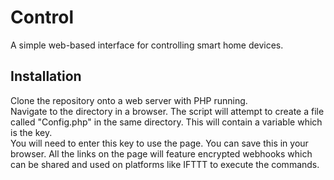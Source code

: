 # Control
A simple web-based interface for controlling smart home devices.

## Installation
Clone the repository onto a web server with PHP running.  
Navigate to the directory in a browser. The script will attempt to create a file called "Config.php" in the same directory. This will contain a variable which is the key.    
You will need to enter this key to use the page. You can save this in your browser. All the links on the page will feature encrypted webhooks which can be shared and used on platforms like IFTTT to execute the commands.  
